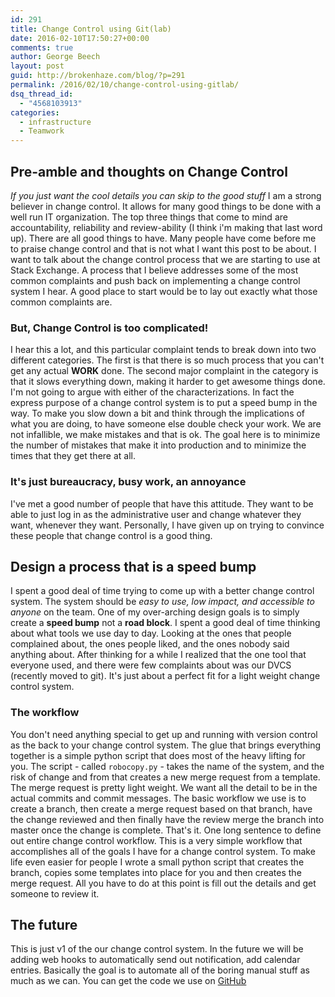 ```yaml
---
id: 291
title: Change Control using Git(lab)
date: 2016-02-10T17:50:27+00:00
comments: true
author: George Beech
layout: post
guid: http://brokenhaze.com/blog/?p=291
permalink: /2016/02/10/change-control-using-gitlab/
dsq_thread_id:
  - "4568103913"
categories:
  - infrastructure
  - Teamwork
---
```


## Pre-amble and thoughts on Change Control

_If you just want the cool details you can skip to the good stuff_ I am a strong believer in change control. It allows for many good things to be done with a well run IT organization. The top three things that come to mind are accountability, reliability and review-ability (I think i'm making that last word up). There are all good things to have. Many people have come before me to praise change control and that is not what I want this post to be about. I want to talk about the change control process that we are starting to use at Stack Exchange. A process that I believe addresses some of the most common complaints and push back on implementing a change control system I hear. A good place to start would be to lay out exactly what those common complaints are.

<!--more-->

### But, Change Control is too complicated!

I hear this a lot, and this particular complaint tends to break down into two different categories. The first is that there is so much process that you can't get any actual **WORK** done. The second major complaint in the category is that it slows everything down, making it harder to get awesome things done. I'm not going to argue with either of the characterizations. In fact the express purpose of a change control system is to put a speed bump in the way. To make you slow down a bit and think through the implications of what you are doing, to have someone else double check your work. We are not infallible, we make mistakes and that is ok. The goal here is to minimize the number of mistakes that make it into production and to minimize the times that they get there at all.

### It's just bureaucracy, busy work, an annoyance

I've met a good number of people that have this attitude. They want to be able to just log in as the administrative user and change whatever they want, whenever they want. Personally, I have given up on trying to convince these people that change control is a good thing.

## Design a process that is a speed bump

I spent a good deal of time trying to come up with a better change control system. The system should be _easy to use, low impact, and accessible to anyone_ on the team. One of my over-arching design goals is to simply create a **speed bump** not a **road block**. I spent a good deal of time thinking about what tools we use day to day. Looking at the ones that people complained about, the ones people liked, and the ones nobody said anything about. After thinking for a while I realized that the one tool that everyone used, and there were few complaints about was our DVCS (recently moved to git). It's just about a perfect fit for a light weight change control system.

### The workflow

You don't need anything special to get up and running with version control as the back to your change control system. The glue that brings everything together is a simple python script that does most of the heavy lifting for you. The script - called `robocopy.py` \- takes the name of the system, and the risk of change and from that creates a new merge request from a template. The merge request is pretty light weight. We want all the detail to be in the actual commits and commit messages. The basic workflow we use is to create a branch, then create a merge request based on that branch, have the change reviewed and then finally have the review merge the branch into master once the change is complete. That's it. One long sentence to define out entire change control workflow. This is a very simple workflow that accomplishes all of the goals I have for a change control system. To make life even easier for people I wrote a small python script that creates the branch, copies some templates into place for you and then creates the merge request. All you have to do at this point is fill out the details and get someone to review it.

## The future

This is just v1 of the our change control system. In the future we will be adding web hooks to automatically send out notification, add calendar entries. Basically the goal is to automate all of the boring manual stuff as much as we can. You can get the code we use on [GitHub](https://github.com/gabeech/changecontrol/)